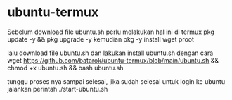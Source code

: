 # ubuntu-termux
Sebelum download file ubuntu.sh perlu melakukan hal ini di termux
pkg update -y && pkg upgrade -y
kemudian
pkg -y install wget proot

lalu download file ubuntu.sh dan lakukan install ubuntu.sh dengan cara
wget https://github.com/batarok/ubuntu-termux/blob/main/ubuntu.sh && chmod +x ubuntu.sh && bash ubuntu.sh

tunggu proses nya sampai selesai, jika sudah selesai untuk login ke ubuntu jalankan perintah ./start-ubuntu.sh
